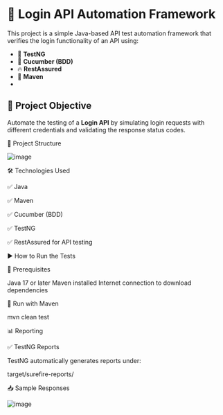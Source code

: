 # 🚀 Login API Automation Framework

This project is a simple Java-based API test automation framework that verifies the login functionality of an API using:

- 🧪 **TestNG**
- 🌿 **Cucumber (BDD)**
- 🔥 **RestAssured**
- 🐘 **Maven**
- 
## 📌 Project Objective

Automate the testing of a **Login API** by simulating login requests with different credentials and validating the response status codes.

📂 Project Structure

![image](https://github.com/user-attachments/assets/72d05a30-90f1-4dcc-8df8-ea341009ced7)

🛠 Technologies Used

✅ Java

✅ Maven

✅ Cucumber (BDD)

✅ TestNG

✅ RestAssured for API testing

▶️ How to Run the Tests

🧰 Prerequisites

Java 17 or later
Maven installed
Internet connection to download dependencies

🚀 Run with Maven

mvn clean test

📊 Reporting

✅ TestNG Reports

TestNG automatically generates reports under:

target/surefire-reports/


📥 Sample Responses

![image](https://github.com/user-attachments/assets/9e9b7e0e-755d-4080-a941-8568b7dd8958)

